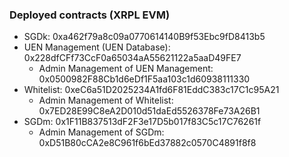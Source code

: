 ### Deployed contracts (XRPL EVM)
* SGDk: 0xa462f79a8c09a0770614140B9f53Ebc9fD8413b5
* UEN Management (UEN Database): 0x228dfCFf73CcF0a65034aA55621122a5aaD49FE7
  * Admin Management of UEN Management: 0x0500982F88Cb1d6eDf1F5aa103c1d60938111330
* Whitelist: 0xeC6a51D2025234A1fd6F81EddC383c17C1c95A21
  * Admin Management of Whitelist: 0x7ED28E99C8eA2D010d51daEd5526378Fe73A26B1
* SGDm: 0x1F11B837513dF2F3e17D5b017f83C5c17C76261f
  * Admin Management of SGDm: 0xD51B80cCA2e8C961f6bEd37882c0570C4891f8f8
